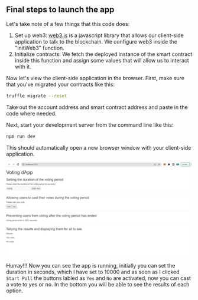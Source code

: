## Final steps to launch the app
Let's take note of a few things that this code does:

1. Set up web3: [web3.js](https://web3js.readthedocs.io/en/1.0/) is a javascript library that allows our client-side application to talk to the blockchain. We configure web3 inside the "initWeb3" function.
2. Initialize contracts: We fetch the deployed instance of the smart contract inside this function and assign some values that will allow us to interact with it.
                          
                          
Now let's view the client-side application in the browser. First, make sure that you've migrated your contracts like this:
                          
```bash
truffle migrate --reset
```

Take out the account address and smart contract address and paste in the code where needed. 
                          

Next, start your development server from the command line like this:
```bash
npm run dev
```

This should automatically open a new browser window with your client-side application.
                          
![image](https://github.com/shakeelzafar3/images/blob/main/app.JPG)
         
         
Hurray!!! Now you can see the app is running, initially you can set the duration in seconds, which I have set to 10000 and as soon as I clicked `Start Poll` the buttons labled as `Yes` and `No` are activated, now you can cast a vote to yes or no. 
 In the bottom you will be able to see the results of each option. 
